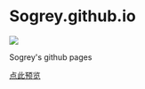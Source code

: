 # Sogrey.github.io

[![](https://sogrey.github.io/img/logo.svg)](https://sogrey.github.io/)

Sogrey's github pages


[点此预览](https://sogrey.github.io/)

